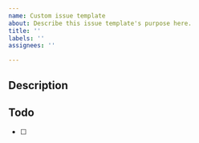 ```yaml
---
name: Custom issue template
about: Describe this issue template's purpose here.
title: ''
labels: ''
assignees: ''

---
```

## Description

## Todo
- [ ]
